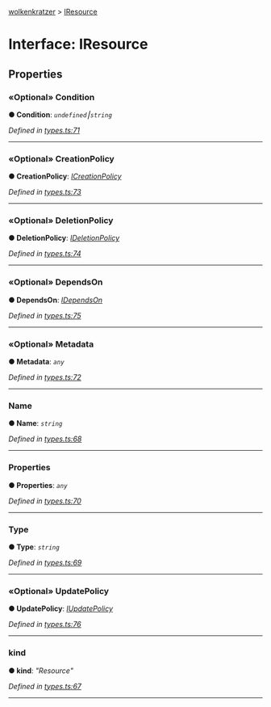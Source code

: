 [wolkenkratzer](../README.md) > [IResource](../interfaces/iresource.md)



# Interface: IResource


## Properties
<a id="condition"></a>

### «Optional» Condition

**●  Condition**:  *`undefined`⎮`string`* 

*Defined in [types.ts:71](https://github.com/arminhammer/wolkenkratzer/blob/2f7be77/src/types.ts#L71)*





___

<a id="creationpolicy"></a>

### «Optional» CreationPolicy

**●  CreationPolicy**:  *[ICreationPolicy](icreationpolicy.md)* 

*Defined in [types.ts:73](https://github.com/arminhammer/wolkenkratzer/blob/2f7be77/src/types.ts#L73)*





___

<a id="deletionpolicy"></a>

### «Optional» DeletionPolicy

**●  DeletionPolicy**:  *[IDeletionPolicy](ideletionpolicy.md)* 

*Defined in [types.ts:74](https://github.com/arminhammer/wolkenkratzer/blob/2f7be77/src/types.ts#L74)*





___

<a id="dependson"></a>

### «Optional» DependsOn

**●  DependsOn**:  *[IDependsOn](idependson.md)* 

*Defined in [types.ts:75](https://github.com/arminhammer/wolkenkratzer/blob/2f7be77/src/types.ts#L75)*





___

<a id="metadata"></a>

### «Optional» Metadata

**●  Metadata**:  *`any`* 

*Defined in [types.ts:72](https://github.com/arminhammer/wolkenkratzer/blob/2f7be77/src/types.ts#L72)*





___

<a id="name"></a>

###  Name

**●  Name**:  *`string`* 

*Defined in [types.ts:68](https://github.com/arminhammer/wolkenkratzer/blob/2f7be77/src/types.ts#L68)*





___

<a id="properties"></a>

###  Properties

**●  Properties**:  *`any`* 

*Defined in [types.ts:70](https://github.com/arminhammer/wolkenkratzer/blob/2f7be77/src/types.ts#L70)*





___

<a id="type"></a>

###  Type

**●  Type**:  *`string`* 

*Defined in [types.ts:69](https://github.com/arminhammer/wolkenkratzer/blob/2f7be77/src/types.ts#L69)*





___

<a id="updatepolicy"></a>

### «Optional» UpdatePolicy

**●  UpdatePolicy**:  *[IUpdatePolicy](iupdatepolicy.md)* 

*Defined in [types.ts:76](https://github.com/arminhammer/wolkenkratzer/blob/2f7be77/src/types.ts#L76)*





___

<a id="kind"></a>

###  kind

**●  kind**:  *"Resource"* 

*Defined in [types.ts:67](https://github.com/arminhammer/wolkenkratzer/blob/2f7be77/src/types.ts#L67)*





___


